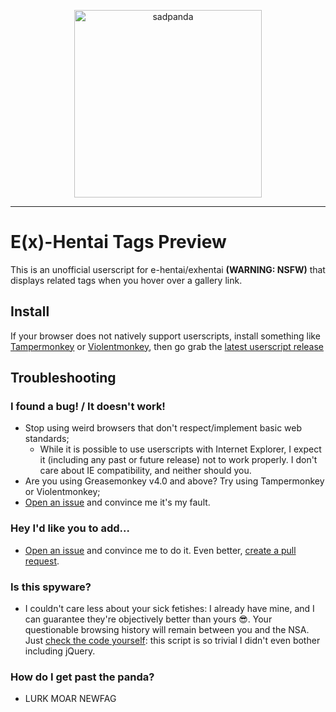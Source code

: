 <p align="center">
  <img src="https://pbs.twimg.com/profile_images/855314578271477762/2SQq9hDU.jpg" alt="sadpanda" width="300" height="300" />
</p>

---

# E(x)-Hentai Tags Preview
This is an unofficial userscript for e-hentai/exhentai **(WARNING: NSFW)** that displays related tags when you hover over a gallery link.

## Install
If your browser does not natively support userscripts, install something like [Tampermonkey](https://tampermonkey.net/) or [Violentmonkey](https://violentmonkey.github.io/get-it/), then go grab the [latest userscript release](https://github.com/fp555/exh-tags-preview/releases/latest/download/script.user.js)

## Troubleshooting
### I found a bug! / It doesn't work!
- Stop using weird browsers that don't respect/implement basic web standards;
  - While it is possible to use userscripts with Internet Explorer, I expect it (including any past or future release) not to work properly. I don't care about IE compatibility, and neither should you.
- Are you using Greasemonkey v4.0 and above? Try using Tampermonkey or Violentmonkey;
- [Open an issue](https://github.com/fp555/exh-tags-preview/issues/new) and convince me it's my fault.

### Hey I'd like you to add...
- [Open an issue](https://github.com/fp555/exh-tags-preview/issues/new) and convince me to do it. Even better, [create a pull request](https://help.github.com/articles/creating-a-pull-request/).

### Is this spyware?
- I couldn't care less about your sick fetishes: I already have mine, and I can guarantee they're objectively better than yours :sunglasses:. Your questionable browsing history will remain between you and the NSA. Just [check the code yourself](https://github.com/fp555/exh-tags-preview/blob/master/script.user.js): this script is so trivial I didn't even bother including jQuery.

### How do I get past the panda?
- LURK MOAR NEWFAG
